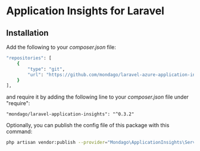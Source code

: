 # Application Insights for Laravel



## Installation

Add the following to your _composer.json_ file:

``` bash
"repositories": [
    {
        "type": "git",
        "url": "https://github.com/mondago/laravel-azure-application-insights"
    }
],
```
and require it by adding the following line to your _composer.json_ file under "require":
```
"mondago/laravel-application-insights": "^0.3.2"
```


Optionally, you can publish the config file of this package with this command:

``` bash
php artisan vendor:publish --provider="Mondago\ApplicationInsights\ServiceProvider"
```
